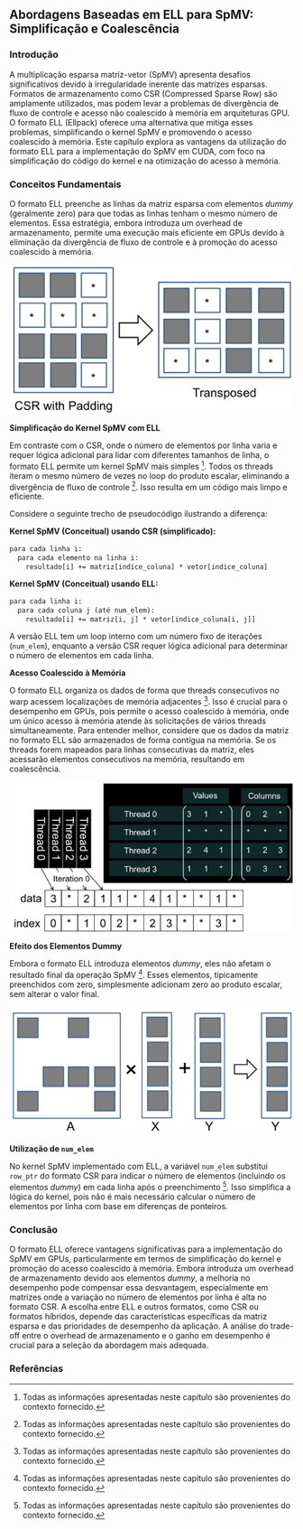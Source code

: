 ## Abordagens Baseadas em ELL para SpMV: Simplificação e Coalescência

### Introdução

A multiplicação esparsa matriz-vetor (SpMV) apresenta desafios significativos devido à irregularidade inerente das matrizes esparsas. Formatos de armazenamento como CSR (Compressed Sparse Row) são amplamente utilizados, mas podem levar a problemas de divergência de fluxo de controle e acesso não coalescido à memória em arquiteturas GPU. O formato ELL (Ellpack) oferece uma alternativa que mitiga esses problemas, simplificando o kernel SpMV e promovendo o acesso coalescido à memória. Este capítulo explora as vantagens da utilização do formato ELL para a implementação do SpMV em CUDA, com foco na simplificação do código do kernel e na otimização do acesso à memória.

### Conceitos Fundamentais

O formato ELL preenche as linhas da matriz esparsa com elementos *dummy* (geralmente zero) para que todas as linhas tenham o mesmo número de elementos. Essa estratégia, embora introduza um overhead de armazenamento, permite uma execução mais eficiente em GPUs devido à eliminação da divergência de fluxo de controle e à promoção do acesso coalescido à memória.

![Illustration of CSR with padding and its transposition into the ELL format for sparse matrix storage.](./../images/image4.jpg)

**Simplificação do Kernel SpMV com ELL**

Em contraste com o CSR, onde o número de elementos por linha varia e requer lógica adicional para lidar com diferentes tamanhos de linha, o formato ELL permite um kernel SpMV mais simples [^1]. Todos os threads iteram o mesmo número de vezes no loop do produto escalar, eliminando a divergência de fluxo de controle [^1]. Isso resulta em um código mais limpo e eficiente.

Considere o seguinte trecho de pseudocódigo ilustrando a diferença:

**Kernel SpMV (Conceitual) usando CSR (simplificado):**

```
para cada linha i:
  para cada elemento na linha i:
    resultado[i] += matriz[indice_coluna] * vetor[indice_coluna]
```

**Kernel SpMV (Conceitual) usando ELL:**

```
para cada linha i:
  para cada coluna j (até num_elem):
    resultado[i] += matriz[i, j] * vetor[indice_coluna[i, j]]
```

A versão ELL tem um loop interno com um número fixo de iterações (`num_elem`), enquanto a versão CSR requer lógica adicional para determinar o número de elementos em cada linha.

**Acesso Coalescido à Memória**

O formato ELL organiza os dados de forma que threads consecutivos no warp acessem localizações de memória adjacentes [^1]. Isso é crucial para o desempenho em GPUs, pois permite o acesso coalescido à memória, onde um único acesso à memória atende às solicitações de vários threads simultaneamente.  Para entender melhor, considere que os dados da matriz no formato ELL são armazenados de forma contígua na memória. Se os threads forem mapeados para linhas consecutivas da matriz, eles acessarão elementos consecutivos na memória, resultando em coalescência.

![ELL format representation showing padded data and reordered indices for parallel sparse matrix processing.](./../images/image2.jpg)

**Efeito dos Elementos Dummy**

Embora o formato ELL introduza elementos *dummy*, eles não afetam o resultado final da operação SpMV [^1]. Esses elementos, tipicamente preenchidos com zero, simplesmente adicionam zero ao produto escalar, sem alterar o valor final.

![Illustration of sparse matrix-vector multiplication and accumulation (SpMV), where A * X + Y = Y.](./../images/image5.jpg)

**Utilização de `num_elem`**

No kernel SpMV implementado com ELL, a variável `num_elem` substitui `row_ptr` do formato CSR para indicar o número de elementos (incluindo os elementos *dummy*) em cada linha após o preenchimento [^1]. Isso simplifica a lógica do kernel, pois não é mais necessário calcular o número de elementos por linha com base em diferenças de ponteiros.

### Conclusão

O formato ELL oferece vantagens significativas para a implementação do SpMV em GPUs, particularmente em termos de simplificação do kernel e promoção do acesso coalescido à memória. Embora introduza um overhead de armazenamento devido aos elementos *dummy*, a melhoria no desempenho pode compensar essa desvantagem, especialmente em matrizes onde a variação no número de elementos por linha é alta no formato CSR. A escolha entre ELL e outros formatos, como CSR ou formatos híbridos, depende das características específicas da matriz esparsa e das prioridades de desempenho da aplicação. A análise do trade-off entre o overhead de armazenamento e o ganho em desempenho é crucial para a seleção da abordagem mais adequada.

### Referências
[^1]: Todas as informações apresentadas neste capítulo são provenientes do contexto fornecido.
<!-- END -->